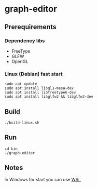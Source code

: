 # graph-editor
## Prerequirements
### Dependency libs
+ FreeType
+ GLFW
+ OpenGL
### Linux (Debian) fast start
```
sudo apt update
sudo apt install libgl1-mesa-dev
sudo apt install libfreetype6-dev
sudo apt install libglfw3 && libglfw3-dev
```
## Build
```
./build-linux.sh
```
## Run
```
cd bin
./graph-editor
```
## Notes
In Windows for start you can use [WSL](https://learn.microsoft.com/en-us/windows/wsl/install)